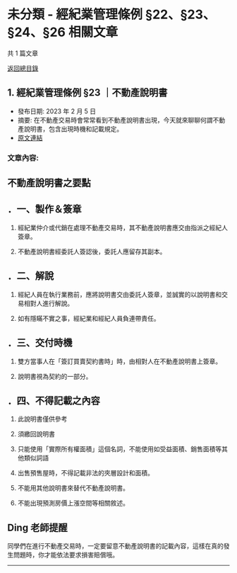 # 未分類 - 經紀業管理條例 §22、§23、§24、§26 相關文章

共 1 篇文章

[返回總目錄](00_總目錄.md)

## 1. 經紀業管理條例 §23 ｜不動產說明書

- 發布日期: 2023 年 2 月 5 日
- 摘要: 在不動產交易時會常常看到不動產說明書出現，今天就來聊聊何謂不動產說明書，包含出現時機和記載規定。
- [原文連結](https://www.jasper-realestate.com/%e4%b8%8d%e5%8b%95%e7%94%a2%e8%aa%aa%e6%98%8e%e6%9b%b8/)

### 文章內容:

## 不動產說明書之要點

## ．一、製作＆簽章

1. 經紀業仲介或代銷在處理不動產交易時，其不動產說明書應交由指派之經紀人簽章。

2. 不動產說明書經委託人簽認後，委託人應留存其副本。

## ．二、解說

1. 經紀人員在執行業務前，應將說明書交由委託人簽章，並誠實的以說明書和交易相對人進行解說。

2. 如有隱瞞不實之事，經紀業和經紀人員負連帶責任。

## ．三、交付時機

1. 雙方當事人在「簽訂買賣契約書時」時，由相對人在不動產說明書上簽章。

2. 說明書視為契約的一部分。

## ．四、不得記載之內容

1. 此說明書僅供參考

2. 須繳回說明書

3. 只能使用「實際所有權面積」這個名詞，不能使用如受益面積、銷售面積等其他類似詞語

4. 出售預售屋時，不得記載非法的夾層設計和面積。

5. 不能用其他說明書來替代不動產說明書。

6. 不能出現預測房價上漲空間等相關敘述。

## Ding 老師提醒

同學們在進行不動產交易時，一定要留意不動產說明書的記載內容，這樣在真的發生問題時，你才能依法要求損害賠償哦。

---

